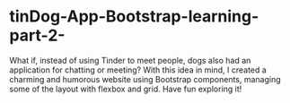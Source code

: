 # tinDog-App-Bootstrap-learning-part-2-
What if, instead of using Tinder to meet people, dogs also had an application for chatting or meeting? With this idea in mind, I created a charming and humorous website using Bootstrap components, managing some of the layout with flexbox and grid. Have fun exploring it!

